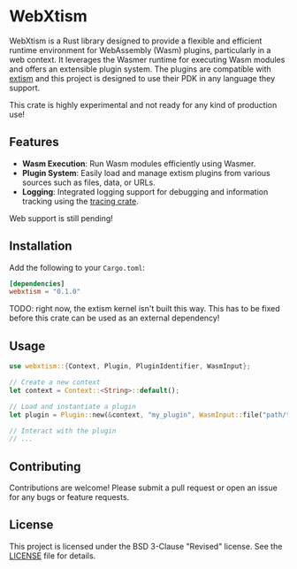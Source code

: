 # WebXtism

WebXtism is a Rust library designed to provide a flexible and efficient runtime environment for WebAssembly (Wasm) plugins, particularly in a web context. It leverages the Wasmer runtime for executing Wasm modules and offers an extensible plugin system. The plugins are compatible with [extism](https://extism.org/) and this project is designed to use their PDK in any language they support.

This crate is highly experimental and not ready for any kind of production use!

## Features

- **Wasm Execution**: Run Wasm modules efficiently using Wasmer.
- **Plugin System**: Easily load and manage extism plugins from various sources such as files, data, or URLs.
- **Logging**: Integrated logging support for debugging and information tracking using the [tracing crate](https://github.com/tokio-rs/tracing).

Web support is still pending!

## Installation

Add the following to your `Cargo.toml`:

```toml
[dependencies]
webxtism = "0.1.0"
```

TODO: right now, the extism kernel isn't built this way. This has to be fixed before this crate can be used as an external dependency!

## Usage

```rust
use webxtism::{Context, Plugin, PluginIdentifier, WasmInput};

// Create a new context
let context = Context::<String>::default();

// Load and instantiate a plugin
let plugin = Plugin::new(&context, "my_plugin", WasmInput::file("path/to/wasm_file.wasm"), &[]).await.unwrap();

// Interact with the plugin
// ...
```

## Contributing

Contributions are welcome! Please submit a pull request or open an issue for any bugs or feature requests.

## License

This project is licensed under the BSD 3-Clause "Revised" license. See the [LICENSE](LICENSE) file for details.
